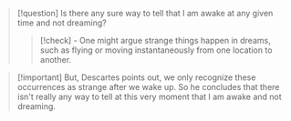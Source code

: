 > [!question] Is there any sure way to tell that I am awake at any given time and not dreaming?
> > [!check] - One might argue strange things happen in dreams, such as flying or moving instantaneously from one location to another. 

> [!important] But, Descartes points out, we only recognize these occurrences as strange after we wake up. So he concludes that there isn't really any way to tell at this very moment that I am awake and not dreaming.
